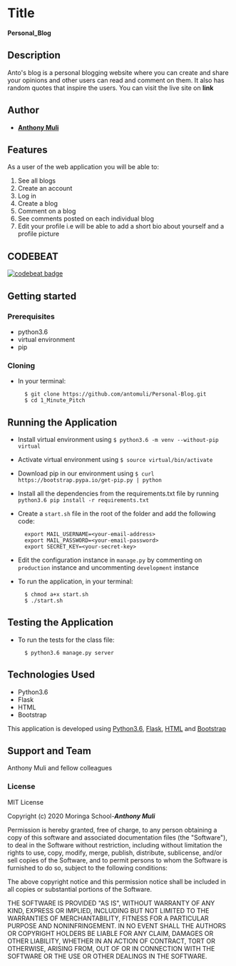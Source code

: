 # Title

**Personal_Blog**

## Description
Anto's blog is a personal blogging website where you can create and share your opinions and other users can read and comment on them. It  also has random quotes that inspire the users.  You can visit the live site on **link**

## Author


* [**Anthony Muli**](https://github.com/antomuli)

## Features


As a user of the web application you will be able to:

1. See all blogs
2. Create an account
3. Log in
4. Create a blog
5. Comment on a blog
6. See comments posted on each individual blog
7. Edit your profile i.e will be able to add a short bio about yourself and a profile picture



## CODEBEAT

[![codebeat badge](https://codebeat.co/badges/6feab53a-468f-4b8c-b6bf-1ac5d10bfcd1)](https://codebeat.co/projects/github-com-antomuli-1_minute_pitch-master)

## Getting started
### Prerequisites
* python3.6
* virtual environment
* pip

### Cloning
* In your terminal:
        
        $ git clone https://github.com/antomuli/Personal-Blog.git
        $ cd 1_Minute_Pitch

## Running the Application
* Install virtual environment using `$ python3.6 -m venv --without-pip virtual`
* Activate virtual environment using `$ source virtual/bin/activate`
* Download pip in our environment using `$ curl https://bootstrap.pypa.io/get-pip.py | python`
* Install all the dependencies from the requirements.txt file by running `python3.6 pip install -r requirements.txt`
* Create a `start.sh` file in the root of the folder and add the following code:

        export MAIL_USERNAME=<your-email-address>
        export MAIL_PASSWORD=<your-email-password>
        export SECRET_KEY=<your-secret-key>

* Edit the configuration instance in `manage.py` by commenting on `production` instance and uncommenting `development` instance
* To run the application, in your terminal:

        $ chmod a+x start.sh
        $ ./start.sh
        
## Testing the Application
* To run the tests for the class file:

        $ python3.6 manage.py server
        
## Technologies Used
* Python3.6
* Flask
* HTML
* Bootstrap

This application is developed using [Python3.6](https://www.python.org/doc/), [Flask](http://flask.palletsprojects.com/en/1.1.x/), [HTML](https://getbootstrap.com/) and [Bootstrap](https://getbootstrap.com/)


## Support and Team
Anthony Muli and fellow colleagues

### License

MIT License

Copyright (c) 2020 Moringa School-***Anthony Muli***

Permission is hereby granted, free of charge, to any person obtaining a copy of this software and associated documentation files (the "Software"), 
to deal in the Software without restriction, including without limitation the rights to use, copy, modify, merge, publish, distribute, sublicense, 
and/or sell copies of the Software, and to permit persons to whom the Software is furnished to do so, subject to the following conditions:

The above copyright notice and this permission notice shall be included in all copies or substantial portions of the Software.

THE SOFTWARE IS PROVIDED "AS IS", WITHOUT WARRANTY OF ANY KIND, EXPRESS OR IMPLIED, INCLUDING BUT NOT LIMITED TO THE WARRANTIES OF MERCHANTABILITY, 
FITNESS FOR A PARTICULAR PURPOSE AND NONINFRINGEMENT. IN NO EVENT SHALL THE AUTHORS OR COPYRIGHT HOLDERS BE LIABLE FOR ANY CLAIM, DAMAGES OR OTHER LIABILITY, 
WHETHER IN AN ACTION OF CONTRACT, TORT OR OTHERWISE, ARISING FROM, OUT OF OR IN CONNECTION WITH THE SOFTWARE OR THE USE OR OTHER DEALINGS IN THE SOFTWARE.